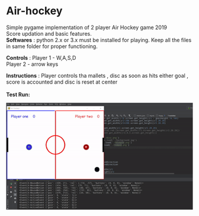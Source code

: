 <!-- Reda Ghanem -->

# Air-hockey

Simple pygame implementation of 2 player Air Hockey game 2019<br> 
Score updation and basic features.<br>
<b>Softwares</b> : python 2.x or 3.x must be installed for playing. Keep all the files in same folder for proper functioning.
<p><b>Controls</b> : Player 1 - W,A,S,D <br>
                     Player 2 - arrow keys</p>
<b>Instructions</b> : Player controls tha mallets , disc as soon as hits either goal , score is accounted and disc is reset at center<br> 

<br>
<b>Test Run:</b> 

<p align="center"><img src="test_run.gif"  /></p>



